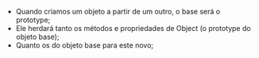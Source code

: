 * Quando criamos um objeto a partir de um outro, o base será o prototype;
* Ele herdará tanto os métodos e propriedades de Object (o prototype do objeto base);
* Quanto os do objeto base para este novo;